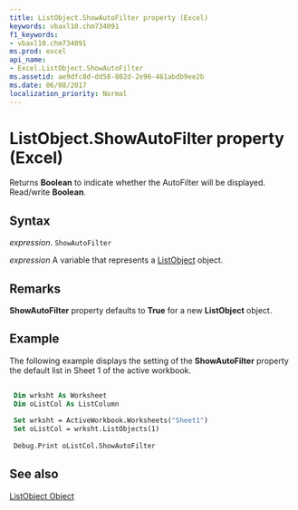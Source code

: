 ```yaml
---
title: ListObject.ShowAutoFilter property (Excel)
keywords: vbaxl10.chm734091
f1_keywords:
- vbaxl10.chm734091
ms.prod: excel
api_name:
- Excel.ListObject.ShowAutoFilter
ms.assetid: ae9dfc8d-dd58-802d-2e96-461abdb9ee2b
ms.date: 06/08/2017
localization_priority: Normal
---
```



# ListObject.ShowAutoFilter property (Excel)

 Returns **Boolean** to indicate whether the AutoFilter will be displayed. Read/write **Boolean**.


## Syntax

_expression_. `ShowAutoFilter`

_expression_ A variable that represents a [ListObject](Excel.ListObject.md) object.


## Remarks

 **ShowAutoFilter** property defaults to **True** for a new **ListObject** object.


## Example

The following example displays the setting of the  **ShowAutoFilter** property the default list in Sheet 1 of the active workbook.


```vb
 
 Dim wrksht As Worksheet 
 Dim oListCol As ListColumn 
 
 Set wrksht = ActiveWorkbook.Worksheets("Sheet1") 
 Set oListCol = wrksht.ListObjects(1) 
 
 Debug.Print oListCol.ShowAutoFilter
```


## See also


[ListObject Object](Excel.ListObject.md)

